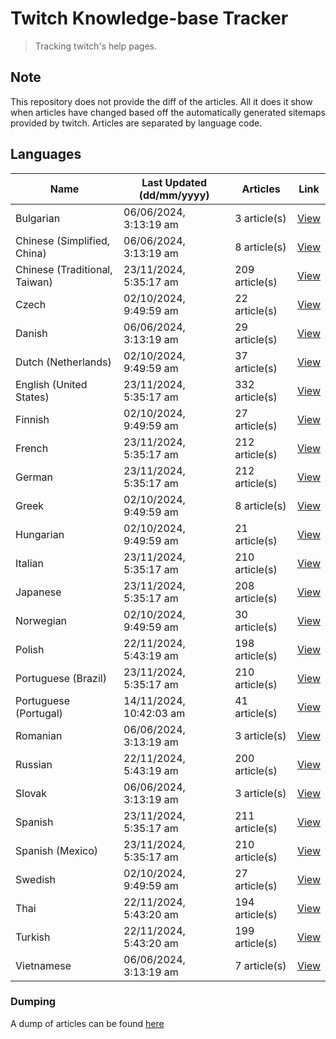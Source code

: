 # Twitch Knowledge-base Tracker
> Tracking twitch's help pages. 

## Note
This repository does not provide the diff of the articles. All it does it show when articles have changed based
off the automatically generated sitemaps provided by twitch. Articles are separated by language code.

## Languages

| Name                          | Last Updated (dd/mm/yyyy) | Articles       | Link                   |
|-------------------------------|---------------------------|----------------|------------------------|
| Bulgarian                     | 06/06/2024, 3:13:19 am    | 3 article(s)   | [View](docs/bg.md)     |
| Chinese (Simplified, China)   | 06/06/2024, 3:13:19 am    | 8 article(s)   | [View](docs/zh_CN.md)  |
| Chinese (Traditional, Taiwan) | 23/11/2024, 5:35:17 am    | 209 article(s) | [View](docs/zh_TW.md)  |
| Czech                         | 02/10/2024, 9:49:59 am    | 22 article(s)  | [View](docs/cs.md)     |
| Danish                        | 06/06/2024, 3:13:19 am    | 29 article(s)  | [View](docs/da.md)     |
| Dutch (Netherlands)           | 02/10/2024, 9:49:59 am    | 37 article(s)  | [View](docs/nl_NL.md)  |
| English (United States)       | 23/11/2024, 5:35:17 am    | 332 article(s) | [View](docs/en_US.md)  |
| Finnish                       | 02/10/2024, 9:49:59 am    | 27 article(s)  | [View](docs/fi.md)     |
| French                        | 23/11/2024, 5:35:17 am    | 212 article(s) | [View](docs/fr.md)     |
| German                        | 23/11/2024, 5:35:17 am    | 212 article(s) | [View](docs/de.md)     |
| Greek                         | 02/10/2024, 9:49:59 am    | 8 article(s)   | [View](docs/el.md)     |
| Hungarian                     | 02/10/2024, 9:49:59 am    | 21 article(s)  | [View](docs/hu.md)     |
| Italian                       | 23/11/2024, 5:35:17 am    | 210 article(s) | [View](docs/it.md)     |
| Japanese                      | 23/11/2024, 5:35:17 am    | 208 article(s) | [View](docs/ja.md)     |
| Norwegian                     | 02/10/2024, 9:49:59 am    | 30 article(s)  | [View](docs/no.md)     |
| Polish                        | 22/11/2024, 5:43:19 am    | 198 article(s) | [View](docs/pl.md)     |
| Portuguese (Brazil)           | 23/11/2024, 5:35:17 am    | 210 article(s) | [View](docs/pt_BR.md)  |
| Portuguese (Portugal)         | 14/11/2024, 10:42:03 am   | 41 article(s)  | [View](docs/pt_PT.md)  |
| Romanian                      | 06/06/2024, 3:13:19 am    | 3 article(s)   | [View](docs/ro.md)     |
| Russian                       | 22/11/2024, 5:43:19 am    | 200 article(s) | [View](docs/ru.md)     |
| Slovak                        | 06/06/2024, 3:13:19 am    | 3 article(s)   | [View](docs/sk.md)     |
| Spanish                       | 23/11/2024, 5:35:17 am    | 211 article(s) | [View](docs/es.md)     |
| Spanish (Mexico)              | 23/11/2024, 5:35:17 am    | 210 article(s) | [View](docs/es_MX.md)  |
| Swedish                       | 02/10/2024, 9:49:59 am    | 27 article(s)  | [View](docs/sv.md)     |
| Thai                          | 22/11/2024, 5:43:20 am    | 194 article(s) | [View](docs/th.md)     |
| Turkish                       | 22/11/2024, 5:43:20 am    | 199 article(s) | [View](docs/tr.md)     |
| Vietnamese                    | 06/06/2024, 3:13:19 am    | 7 article(s)   | [View](docs/vi.md)     |

### Dumping
A dump of articles can be found [here](docs/RAW.md)